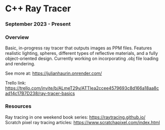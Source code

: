 
# C++ Ray Tracer
### September 2023 - Present 

### Overview 

Basic, in-progress ray tracer that outputs images as PPM files. Features realistic lighting, spheres,
different types of reflective materials, and a fully object-oriented design. Currently working on
incorporating .obj file loading and rendering. 

See more at: https://julianhaurin.onrender.com/

Trello link: https://trello.com/invite/b/ALmeT29y/ATTIea2ccee4579693c8d166a18aa8cad14c17B7D238/ray-tracer-basics

### Resources

Ray tracing in one weekend book series: https://raytracing.github.io/  
Scratch pixel ray tracing articles: https://www.scratchapixel.com/index.html